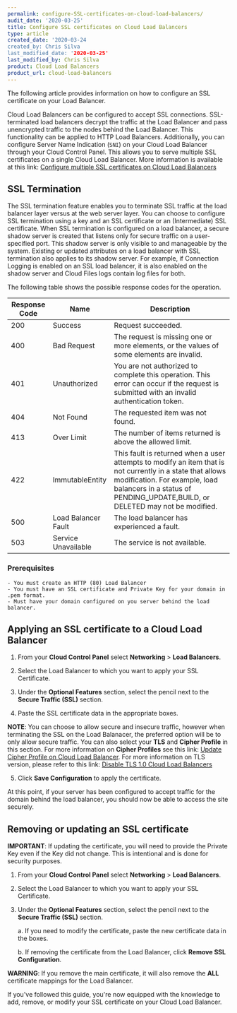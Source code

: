 ```yaml
---
permalink: configure-SSL-certificates-on-cloud-load-balancers/
audit_date: '2020-03-25'
title: Configure SSL certificates on Cloud Load Balancers
type: article
created_date: '2020-03-24
created_by: Chris Silva
last_modified_date: '2020-03-25'
last_modified_by: Chris Silva
product: Cloud Load Balancers
product_url: cloud-load-balancers
---
```


The following article provides information on how to configure an SSL certificate on your Load Balancer.

Cloud Load Balancers can be configured to accept SSL connections. SSL-terminated load balancers decrypt the traffic at the Load Balancer and pass unencrypted traffic to the nodes behind the Load Balancer. This functionality can be applied to HTTP Load Balancers. Additionally, you can configure Server Name Indication (`SNI`) on your Cloud Load Balancer through your Cloud Control Panel. This allows you to serve multiple SSL certificates on a single Cloud Load Balancer. More information is available at this link: [Configure multiple SSL certificates on Cloud Load Balancers](https://support.rackspace.com/how-to/configure-multiple-SSL-certificates-on-cloud-load-balancers/) 

## SSL Termination

The SSL termination feature enables you to terminate SSL traffic at the load balancer layer versus at the web server layer. You can choose to configure SSL termination using a key and an SSL certificate or an (Intermediate) SSL certificate. When SSL termination is configured on a load balancer, a secure shadow server is created that listens only for secure traffic on a user-specified port. This shadow server is only visible to and manageable by the system. Existing or updated attributes on a load balancer with SSL termination also applies to its shadow server. For example, if Connection Logging is enabled on an SSL load balancer, it is also enabled on the shadow server and Cloud Files logs contain log files for both.

The following table shows the possible response codes for the operation.

**Response Code**|**Name**|**Description**
-----|-----|-----
200|Success|Request succeeded.
400|Bad Request|The request is missing one or more elements, or the values of some elements are invalid.
401|Unauthorized|You are not authorized to complete this operation. This error can occur if the request is submitted with an invalid authentication token.
404|Not Found|The requested item was not found.
413|Over Limit|The number of items returned is above the allowed limit.
422|ImmutableEntity|This fault is returned when a user attempts to modify an item that is not currently in a state that allows modification. For example, load balancers in a status of PENDING\_UPDATE,BUILD, or DELETED may not be modified.
500|Load Balancer Fault|The load balancer has experienced a fault.
503|Service Unavailable|The service is not available.

### Prerequisites
	- You must create an HTTP (80) Load Balancer
	- You must have an SSL certificate and Private Key for your domain in .pem format.
	- Must have your domain configured on you server behind the load balancer. 

## Applying an SSL certificate to a Cloud Load Balancer

1.	From your **Cloud Control Panel** select **Networking** > **Load Balancers**. 

2.	Select the Load Balancer to which you want to apply your SSL Certificate. 

3.	Under the **Optional Features** section, select the pencil next to the **Secure Traffic (SSL)** section. 

4.	Paste the SSL certificate data in the appropriate boxes.

**NOTE**: You can choose to allow secure and insecure traffic, however when terminating the SSL on the Load Balanacer, the preferred option will be to only allow secure traffic. You can also select your **TLS** and **Cipher Profile** in this section. For more information on **Cipher Profiles** see this link: [Update Cipher Profile on Cloud Load Balancer](https://support.rackspace.com/how-to/update-the-cipher-profile-on-a-cloud-load-balancer). For more information on TLS version, please refer to this link: [Disable TLS 1.0 Cloud Load Balancers](https://support.rackspace.com/how-to/disable-tls1-for-cloud-load-balancers/)

5.	Click **Save Configuration** to apply the certificate. 

At this point, if your server has been configured to accept traffic for the domain behind the load balancer, you should now be able to access the site securely. 

## Removing or updating an SSL certificate

**IMPORTANT**: If updating the certificate, you will need to provide the Private Key even if the Key did not change. This is intentional and is done for security purposes. 

1.	From your **Cloud Control Panel** select **Networking** > **Load Balancers**. 

2.	Select the Load Balancer to which you want to apply your SSL Certificate. 

3.	Under the **Optional Features** section, select the pencil next to the **Secure Traffic (SSL)** section. 

	a. If you need to modify the certificate, paste the new certificate data in the boxes. 
	
	b. If removing the certificate from the Load Balancer, click **Remove SSL Configuration**. 

**WARNING**: If you remove the main certificate, it will also remove the **ALL** certificate mappings for the Load Balancer. 


If you've followed this guide, you're now equipped with the knowledge to add, remove, or modify your SSL certificate on your Cloud Load Balancer.
